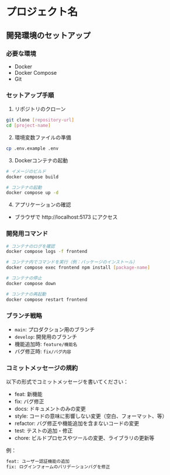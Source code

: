 # プロジェクト名

## 開発環境のセットアップ

### 必要な環境
- Docker
- Docker Compose
- Git

### セットアップ手順

1. リポジトリのクローン
```bash
git clone [repository-url]
cd [project-name]
```

2. 環境変数ファイルの準備
```bash
cp .env.example .env
```

3. Dockerコンテナの起動
```bash
# イメージのビルド
docker compose build

# コンテナの起動
docker compose up -d
```

4. アプリケーションの確認
- ブラウザで http://localhost:5173 にアクセス

### 開発用コマンド

```bash
# コンテナのログを確認
docker compose logs -f frontend

# コンテナ内でコマンドを実行（例：パッケージのインストール）
docker compose exec frontend npm install [package-name]

# コンテナの停止
docker compose down

# コンテナの再起動
docker compose restart frontend
```

### ブランチ戦略

- `main`: プロダクション用のブランチ
- `develop`: 開発用のブランチ
- 機能追加時: `feature/機能名`
- バグ修正時: `fix/バグ内容`

### コミットメッセージの規約

以下の形式でコミットメッセージを書いてください：

- feat: 新機能
- fix: バグ修正
- docs: ドキュメントのみの変更
- style: コードの意味に影響しない変更（空白、フォーマット、等）
- refactor: バグ修正や機能追加を含まないコードの変更
- test: テストの追加・修正
- chore: ビルドプロセスやツールの変更、ライブラリの更新等

例：
```bash
feat: ユーザー認証機能の追加
fix: ログインフォームのバリデーションバグを修正
```